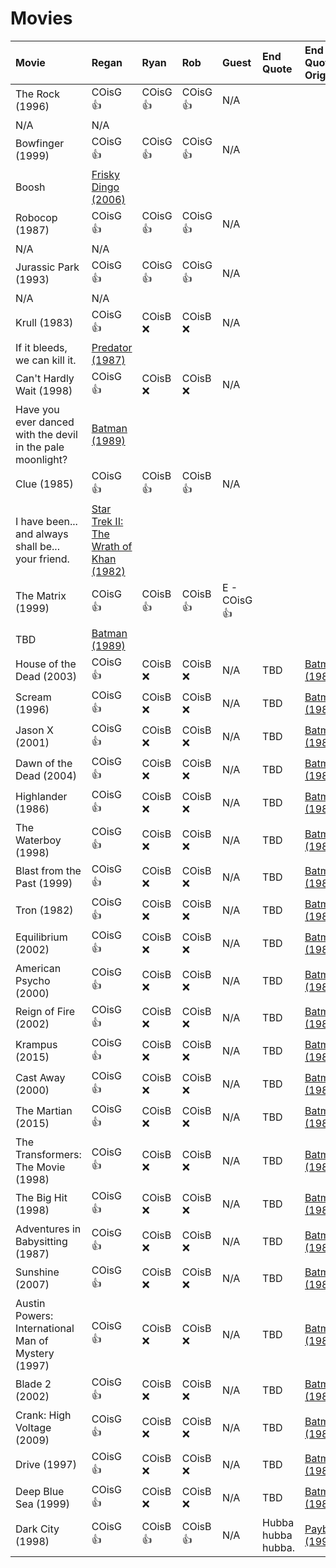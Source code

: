 # Movies

| Movie                                              | Regan    | Ryan     | Rob      | Guest | End Quote          | End Quote Origin                                                      |
| :------------------------------------------------- | :------- | :------- | :------- | :----------------- |:----------------- | :-------------------------------------------------------------------- |
| The Rock (1996)                                    | COisG 👍 | COisG 👍 | COisG 👍 | N/A                |
 N/A                | N/A                                                                   |
| Bowfinger (1999)                                   | COisG 👍 | COisG 👍 | COisG 👍 | N/A                |
 Boosh              | [Frisky Dingo (2006)](https://en.wikipedia.org/wiki/Frisky_Dingo)     |
| Robocop (1987)                                     | COisG 👍 | COisG 👍 | COisG 👍 | N/A                |
 N/A                | N/A                                                                   |
| Jurassic Park (1993)                               | COisG 👍 | COisG 👍 | COisG 👍 | N/A                |
 N/A                | N/A                                                                   |
| Krull (1983)                                       | COisG 👍 | COisB ❌ | COisB ❌ | N/A                |
If it bleeds, we can kill it.               | [Predator (1987)](<https://en.wikipedia.org/wiki/Predator_(film)>)    |
| Can't Hardly Wait (1998)                           | COisG 👍 | COisB ❌ | COisB ❌ | N/A                |
Have you ever danced with the devil in the pale moonlight?               | [Batman (1989)](https://en.wikipedia.org/wiki/Batman_(1989_film))      |
| Clue (1985)                                        | COisG 👍 | COisB 👍 | COisB 👍 | N/A                |
I have been... and always shall be... your friend.              | [Star Trek II: The Wrath of Khan (1982)](https://en.wikipedia.org/wiki/Star_Trek_II:_The_Wrath_of_Khan)      |
| The Matrix (1999)                                  | COisG 👍 | COisB 👍 | COisB 👍 | E - COisG 👍               |
 TBD                | [Batman (1989)](<https://en.wikipedia.org/wiki/Predator_(film)>)      |
| House of the Dead (2003)                           | COisG 👍 | COisB ❌ | COisB ❌ | N/A                |TBD                | [Batman (1989)](<https://en.wikipedia.org/wiki/Predator_(film)>)      |
| Scream (1996)                                      | COisG 👍 | COisB ❌ | COisB ❌ | N/A                | TBD                | [Batman (1989)](<https://en.wikipedia.org/wiki/Predator_(film)>)      |
| Jason X (2001)                                     | COisG 👍 | COisB ❌ | COisB ❌ | N/A                |TBD                | [Batman (1989)](<https://en.wikipedia.org/wiki/Predator_(film)>)      |
| Dawn of the Dead (2004)                            | COisG 👍 | COisB ❌ | COisB ❌ | N/A                |TBD                | [Batman (1989)](<https://en.wikipedia.org/wiki/Predator_(film)>)      |
| Highlander (1986)                                  | COisG 👍 | COisB ❌ | COisB ❌ | N/A                |TBD                | [Batman (1989)](<https://en.wikipedia.org/wiki/Predator_(film)>)      |
| The Waterboy (1998)                                | COisG 👍 | COisB ❌ | COisB ❌ | N/A                |TBD                | [Batman (1989)](<https://en.wikipedia.org/wiki/Predator_(film)>)      |
| Blast from the Past (1999)                         | COisG 👍 | COisB ❌ | COisB ❌ | N/A                |TBD                | [Batman (1989)](<https://en.wikipedia.org/wiki/Predator_(film)>)      |
| Tron (1982)                                        | COisG 👍 | COisB ❌ | COisB ❌ | N/A                |TBD                | [Batman (1989)](<https://en.wikipedia.org/wiki/Predator_(film)>)      |
| Equilibrium (2002)                                 | COisG 👍 | COisB ❌ | COisB ❌ | N/A                |TBD                | [Batman (1989)](<https://en.wikipedia.org/wiki/Predator_(film)>)      |
| American Psycho (2000)                             | COisG 👍 | COisB ❌ | COisB ❌ | N/A                | TBD                | [Batman (1989)](<https://en.wikipedia.org/wiki/Predator_(film)>)      |
| Reign of Fire (2002)                               | COisG 👍 | COisB ❌ | COisB ❌ | N/A                | TBD                | [Batman (1989)](<https://en.wikipedia.org/wiki/Predator_(film)>)      |
| Krampus (2015)                                     | COisG 👍 | COisB ❌ | COisB ❌ | N/A                |TBD                | [Batman (1989)](<https://en.wikipedia.org/wiki/Predator_(film)>)      |
| Cast Away (2000)                                   | COisG 👍 | COisB ❌ | COisB ❌ | N/A                |TBD                | [Batman (1989)](<https://en.wikipedia.org/wiki/Predator_(film)>)      |
| The Martian (2015)                                 | COisG 👍 | COisB ❌ | COisB ❌ | N/A                |TBD                | [Batman (1989)](<https://en.wikipedia.org/wiki/Predator_(film)>)      |
| The Transformers: The Movie (1998)                 | COisG 👍 | COisB ❌ | COisB ❌ | N/A                |TBD                | [Batman (1989)](<https://en.wikipedia.org/wiki/Predator_(film)>)      |
| The Big Hit (1998)                                 | COisG 👍 | COisB ❌ | COisB ❌ | N/A                | TBD                | [Batman (1989)](<https://en.wikipedia.org/wiki/Predator_(film)>)      |
| Adventures in Babysitting (1987)                   | COisG 👍 | COisB ❌ | COisB ❌ | N/A                |TBD                | [Batman (1989)](<https://en.wikipedia.org/wiki/Predator_(film)>)      |
| Sunshine (2007)                                    | COisG 👍 | COisB ❌ | COisB ❌ | N/A                |TBD                | [Batman (1989)](<https://en.wikipedia.org/wiki/Predator_(film)>)      |
| Austin Powers: International Man of Mystery (1997) | COisG 👍 | COisB ❌ | COisB ❌ | N/A                |TBD                | [Batman (1989)](<https://en.wikipedia.org/wiki/Predator_(film)>)      |
| Blade 2 (2002)                                     | COisG 👍 | COisB ❌ | COisB ❌ | N/A                |TBD                | [Batman (1989)](<https://en.wikipedia.org/wiki/Predator_(film)>)      |
| Crank: High Voltage (2009)                         | COisG 👍 | COisB ❌ | COisB ❌ | N/A                |TBD                | [Batman (1989)](<https://en.wikipedia.org/wiki/Predator_(film)>)      |
| Drive (1997)                                       | COisG 👍 | COisB ❌ | COisB ❌ | N/A                |TBD                | [Batman (1989)](<https://en.wikipedia.org/wiki/Predator_(film)>)      |
| Deep Blue Sea (1999)                               | COisG 👍 | COisB ❌ | COisB ❌ | N/A                |TBD                | [Batman (1989)](<https://en.wikipedia.org/wiki/Predator_(film)>)      |
| Dark City (1998)                                   | COisG 👍 | COisB 👍 | COisB 👍 | N/A                | Hubba hubba hubba. | [Payback (1998)](<https://en.wikipedia.org/wiki/Payback_(1999_film)>) |
